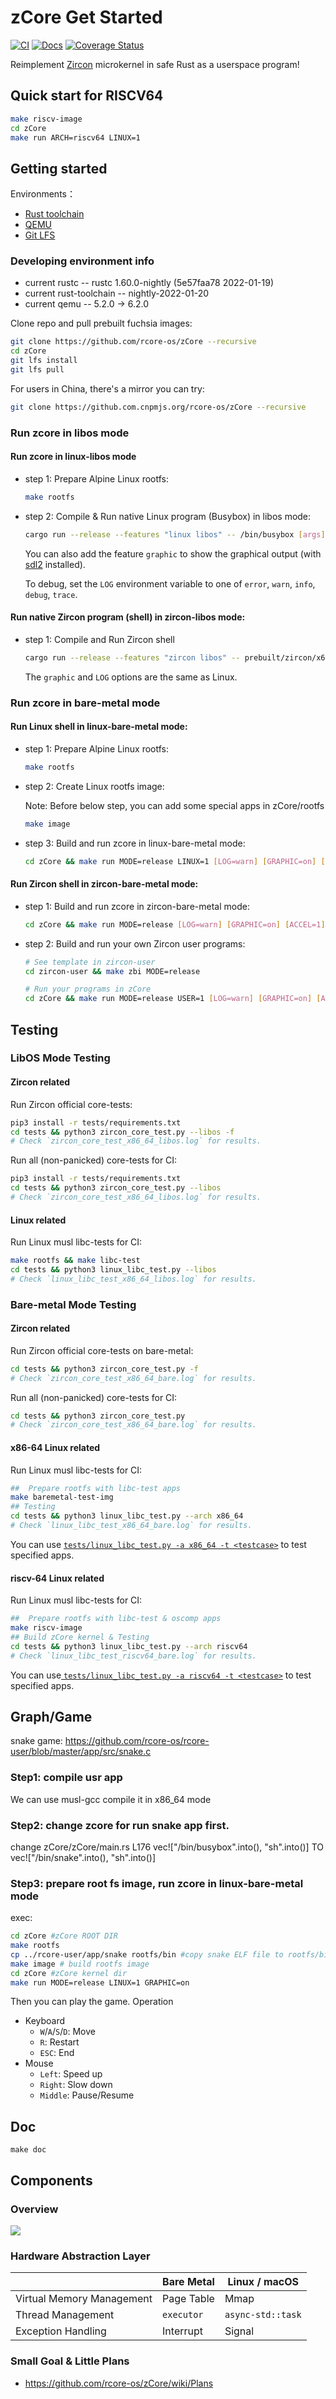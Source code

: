 # zCore Get Started

[![CI](https://github.com/rcore-os/zCore/workflows/CI/badge.svg?branch=master)](https://github.com/rcore-os/zCore/actions)
[![Docs](https://img.shields.io/badge/docs-alpha-blue)](https://rcore-os.github.io/zCore/)
[![Coverage Status](https://coveralls.io/repos/github/rcore-os/zCore/badge.svg?branch=master)](https://coveralls.io/github/rcore-os/zCore?branch=master)

Reimplement [Zircon][zircon] microkernel in safe Rust as a userspace program!

## Quick start for RISCV64

```sh
make riscv-image
cd zCore
make run ARCH=riscv64 LINUX=1
```

## Getting started

Environments：

* [Rust toolchain](http://rustup.rs)
* [QEMU](https://www.qemu.org)
* [Git LFS](https://git-lfs.github.com)

### Developing environment info

- current rustc -- rustc 1.60.0-nightly (5e57faa78 2022-01-19)
- current rust-toolchain -- nightly-2022-01-20
- current qemu -- 5.2.0 -> 6.2.0

Clone repo and pull prebuilt fuchsia images:

```sh
git clone https://github.com/rcore-os/zCore --recursive
cd zCore
git lfs install
git lfs pull
```

For users in China, there's a mirror you can try:

```sh
git clone https://github.com.cnpmjs.org/rcore-os/zCore --recursive
```
### Run zcore in libos mode
#### Run zcore in linux-libos mode
* step 1: Prepare Alpine Linux rootfs:

  ```sh
  make rootfs
  ```

* step 2: Compile & Run native Linux program (Busybox) in libos mode:

  ```sh
  cargo run --release --features "linux libos" -- /bin/busybox [args]
  ```

  You can also add the feature `graphic` to show the graphical output (with [sdl2](https://www.libsdl.org) installed).

  To debug, set the `LOG` environment variable to one of `error`, `warn`, `info`, `debug`, `trace`.

#### Run native Zircon program (shell) in zircon-libos mode:

* step 1: Compile and Run Zircon shell

  ```sh
  cargo run --release --features "zircon libos" -- prebuilt/zircon/x64/bringup.zbi
  ```

  The `graphic` and `LOG` options are the same as Linux.

### Run zcore in bare-metal mode
#### Run Linux shell in  linux-bare-metal mode:

* step 1: Prepare Alpine Linux rootfs:

  ```sh
  make rootfs
  ```

* step 2: Create Linux rootfs image:

  Note: Before below step, you can add some special apps in zCore/rootfs

  ```sh
  make image
  ```

* step 3: Build and run zcore in  linux-bare-metal mode:

  ```sh
  cd zCore && make run MODE=release LINUX=1 [LOG=warn] [GRAPHIC=on] [ACCEL=1]
  ```

#### Run Zircon shell in zircon-bare-metal mode:

* step 1: Build and run zcore in  zircon-bare-metal mode:

  ```sh
  cd zCore && make run MODE=release [LOG=warn] [GRAPHIC=on] [ACCEL=1]
  ```

* step 2: Build and run your own Zircon user programs:

  ```sh
  # See template in zircon-user
  cd zircon-user && make zbi MODE=release
  
  # Run your programs in zCore
  cd zCore && make run MODE=release USER=1 [LOG=warn] [GRAPHIC=on] [ACCEL=1]
  ```

## Testing
### LibOS Mode Testing

#### Zircon related

Run Zircon official core-tests:

```sh
pip3 install -r tests/requirements.txt
cd tests && python3 zircon_core_test.py --libos -f
# Check `zircon_core_test_x86_64_libos.log` for results.
```

Run all (non-panicked) core-tests for CI:

```sh
pip3 install -r tests/requirements.txt
cd tests && python3 zircon_core_test.py --libos
# Check `zircon_core_test_x86_64_libos.log` for results.
```

#### Linux related

Run Linux musl libc-tests for CI:

```sh
make rootfs && make libc-test
cd tests && python3 linux_libc_test.py --libos
# Check `linux_libc_test_x86_64_libos.log` for results.
```

### Bare-metal Mode Testing
#### Zircon related

Run Zircon official core-tests on bare-metal:

```sh
cd tests && python3 zircon_core_test.py -f
# Check `zircon_core_test_x86_64_bare.log` for results.
```

Run all (non-panicked) core-tests for CI:

```sh
cd tests && python3 zircon_core_test.py
# Check `zircon_core_test_x86_64_bare.log` for results.
```

#### x86-64 Linux related

Run Linux musl libc-tests for CI:
```sh
##  Prepare rootfs with libc-test apps
make baremetal-test-img
## Testing
cd tests && python3 linux_libc_test.py --arch x86_64
# Check `linux_libc_test_x86_64_bare.log` for results.
```

You can use [`tests/linux_libc_test.py -a x86_64 -t <testcase>`](./tests/linux_libc_test.py)  to test specified apps.

#### riscv-64 Linux related

Run Linux musl libc-tests for CI:
```sh
##  Prepare rootfs with libc-test & oscomp apps
make riscv-image
## Build zCore kernel & Testing
cd tests && python3 linux_libc_test.py --arch riscv64
# Check `linux_libc_test_riscv64_bare.log` for results.
```

You can use[ `tests/linux_libc_test.py -a riscv64 -t <testcase>`](./tests/linux_libc_test.py) to test
specified apps.

## Graph/Game

snake game: https://github.com/rcore-os/rcore-user/blob/master/app/src/snake.c

### Step1: compile usr app
We can use musl-gcc compile it in x86_64 mode

### Step2: change zcore for run snake app first.
change zCore/zCore/main.rs L176
vec!["/bin/busybox".into(), "sh".into()]
TO
vec!["/bin/snake".into(), "sh".into()]

### Step3: prepare root fs image, run zcore in linux-bare-metal mode
exec:

```sh
cd zCore #zCore ROOT DIR
make rootfs
cp ../rcore-user/app/snake rootfs/bin #copy snake ELF file to rootfs/bin
make image # build rootfs image
cd zCore #zCore kernel dir
make run MODE=release LINUX=1 GRAPHIC=on
```

Then you can play the game.
Operation

- Keyboard
  - `W`/`A`/`S`/`D`: Move
  - `R`: Restart
  - `ESC`: End
- Mouse
  - `Left`: Speed up
  - `Right`: Slow down
  - `Middle`: Pause/Resume

## Doc
```
make doc
```
## Components

### Overview

![](./docs/structure.svg)

[zircon]: https://fuchsia.googlesource.com/fuchsia/+/master/zircon/README.md
[kernel-objects]: https://github.com/PanQL/zircon/blob/master/docs/objects.md
[syscalls]: https://github.com/PanQL/zircon/blob/master/docs/syscalls.md

### Hardware Abstraction Layer

|                           | Bare Metal | Linux / macOS     |
| :------------------------ | ---------- | ----------------- |
| Virtual Memory Management | Page Table | Mmap              |
| Thread Management         | `executor` | `async-std::task` |
| Exception Handling        | Interrupt  | Signal            |

### Small Goal & Little Plans
- https://github.com/rcore-os/zCore/wiki/Plans
